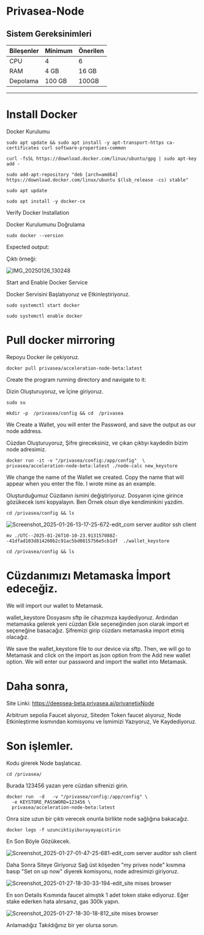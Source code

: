 # Privasea-Node

## **Sistem Gereksinimleri**

| Bileşenler  | Minimum      | **Önerilen**  |
|-------------|--------------|---------------|
| CPU         | 4            | 6             |
| RAM         | 4 GB         | 16 GB         |
| Depolama    | 100 GB       | 100GB         |

---


# Install Docker 
Docker Kurulumu

```
sudo apt update && sudo apt install -y apt-transport-https ca-certificates curl software-properties-common
```

```
curl -fsSL https://download.docker.com/linux/ubuntu/gpg | sudo apt-key add -
```

```
sudo add-apt-repository "deb [arch=amd64] https://download.docker.com/linux/ubuntu $(lsb_release -cs) stable"
```

```
sudo apt update
```

```
sudo apt install -y docker-ce
```

Verify Docker Installation

Docker Kurulumunu Doğrulama


```
sudo docker --version
```

Expected output:

Çıktı örneği:

![IMG_20250126_130248](https://github.com/user-attachments/assets/e9bdd538-454b-40cf-8fb6-adfd7def12ef)

Start and Enable Docker Service

Docker Servisini Başlatıyoruz ve Etkinleştiriyoruz.

```
sudo systemctl start docker
```

```
sudo systemctl enable docker
```

# Pull docker mirroring
Repoyu Docker ile çekiyoruz.

```
docker pull privasea/acceleration-node-beta:latest
```


Create the program running directory and navigate to it:

Dizin Oluşturuyoruz, ve İçine giriyoruz.


```
sudo su
```

```
mkdir -p  /privasea/config && cd  /privasea
```

We Create a Wallet, you will enter the Password, and save the output as our node address.


Cüzdan Oluşturuyoruz, Şifre gireceksiniz, ve çıkan çıktıyı kaydedin bizim node adresimiz.


```
docker run -it -v "/privasea/config:/app/config"  \
privasea/acceleration-node-beta:latest ./node-calc new_keystore
```

We change the name of the Wallet we created. Copy the name that will appear when you enter the file. I wrote mine as an example.

Oluşturduğumuz Cüzdanın ismini değiştiriyoruz. Dosyanın içine girince gözükecek ismi kopyalayın.
Ben Örnek olsun diye kendiminkini yazdim.

```
cd /privasea/config && ls
```

![Screenshot_2025-01-26-13-17-25-672-edit_com server auditor ssh client](https://github.com/user-attachments/assets/20fd6148-9eac-46d6-9620-a23d950cb667)




```
mv ./UTC--2025-01-26T10-10-23.913157088Z--41dfad103d814260b2c91ac5bd0815756e5cb1df  ./wallet_keystore 
```

```
cd /privasea/config && ls
```

# Cüzdanımızı Metamaska İmport edeceğiz.

We will import our wallet to Metamask.


wallet_keystore Dosyasını sftp ile cihazımıza kaydediyoruz.
Ardından metamaska gelerek yeni cüzdan Ekle seçeneğinden json olarak import et seçeneğine basacağız. Şifremizi girip cüzdanı metamaska import etmiş olacağız.

We save the wallet_keystore file to our device via sftp. Then, we will go to Metamask and click on the import as json option from the Add new wallet option. We will enter our password and import the wallet into Metamask.

# Daha sonra,
Site Linki: https://deepsea-beta.privasea.ai/privanetixNode

Arbitrum sepolia Faucet alıyoruz, Siteden Token faucet alıyoruz, Node Etkinleştirme kısmından komisyonu ve İsmimizi Yazıyoruz, Ve Kaydediyoruz.

# Son işlemler.

Kodu girerek Node başlatıcaz.

```
cd /privasea/
```


Burada 123456 yazan yere cüzdan sifrenizi girin.

```
docker run  -d   -v "/privasea/config:/app/config" \
  -e KEYSTORE_PASSWORD=123456 \
  privasea/acceleration-node-beta:latest
```


Onra size uzun bir çıktı verecek onunla birlikte node sağlığına bakacağız.

```
docker logs -f uzunciktiyiburayayapistirin
```

En Son Böyle Gözükecek.


![Screenshot_2025-01-27-01-47-25-681-edit_com server auditor ssh client](https://github.com/user-attachments/assets/a2fc3eeb-5c38-4528-91b9-8937a73e3b1f)

Daha Sonra Siteye Giriyoruz Sağ üst köşeden "my privex node" kısmına basıp "Set on up now" diyerek komisyonu, node adresimizi giriyoruz. 

![Screenshot_2025-01-27-18-30-33-194-edit_site mises browser](https://github.com/user-attachments/assets/a74f0773-2fe0-4df5-8fd9-727c28b9e4e2)

En son Details Kısmında faucet almıştık 1 adet token stake ediyoruz.
Eğer stake ederken hata alırsanız, gas 300k yapın.

![Screenshot_2025-01-27-18-30-18-812_site mises browser](https://github.com/user-attachments/assets/f6a9e28e-e170-49fd-a6f8-88e90b675c70)


Anlamadığız Takıldığınız bir yer olursa sorun.



